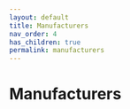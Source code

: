 ```yaml
---
layout: default
title: Manufacturers
nav_order: 4
has_children: true
permalink: manufacturers
---
```


# Manufacturers
